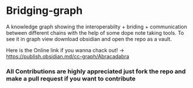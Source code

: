# Bridging-graph

A knowledge graph showing the interoperabilty + briding + communication between different chains with the help of some dope note taking tools. 
To see it in graph view download obsidian and open the repo as a vault.

Here is the Online link if you wanna chack out! -> https://publish.obsidian.md/cc-graph/Abracadabra

### All Contributions are highly appreciated just fork the repo and make a pull request if you want to contribute
